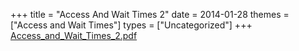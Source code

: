 +++
title = "Access And Wait Times 2"
date = 2014-01-28
themes = ["Access and Wait Times"]
types = ["Uncategorized"]
+++
[Access\_and\_Wait\_Times\_2.pdf](/files/Access_and_Wait_Times_2.pdf)
